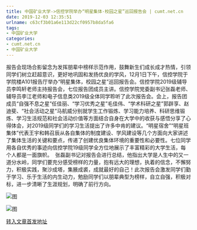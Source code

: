 ```yaml
---
title: 中国矿业大学->信控学院举办“明星集体·校园之星”巡回报告会 | cumt.net.cn
date: 2019-12-03 12:35:51
urlname: c63cf3b01a6e113d22cf0957b8da5fa6
tags: 
- 中国矿业大学
categories:
- cumt.net.cn
- 中国矿业大学
---
```

报告会现场合影留念为发挥朋辈中榜样示范作用，鼓舞新生们成长成才热情，引领同学们树立赶超意识，更好地巩固和发扬优良的学风，12月1日下午，信控学院于学院楼A101报告厅举办“明星集体，校园之星”巡回报告会。信控学院2019级辅导员李鸣轩老师主持报告会，七位报告团成员主讲。信控学院党委副书记张磊老师、辅导员李江老师和电子信息类2019级全体同学聆听了此次报告会。会上，报告团成员“自强不息之星”任佳丽、“学习优秀之星”毛佳伟、“学术科研之星”郭辟享、赵迪斐、“社会活动之星”马航威分别就学生工作锻炼、学习能力培养、科研思维锻炼、学习生活规范和社会活动价值等方面结合自身在大学中的收获与感悟分享了心得体会，对2019级同学们的学习生活提出了许多中肯的建议。“明星宿舍”“明星班集体”代表王宇和韩召辰从各自集体的制度建设、学风建设等几个方面向大家讲述了集体生活的关键和要点，传递了创建优良集体环境的重要性和必要性。七位同学用各自优秀的事迹向信控学院19级同学全方位地展示了丰富精彩的大学生活，每个人都是一面旗帜。  张磊副书记对报告会进行总结，他指出大学是人生中的又一道分水岭，同学们要充分感受榜样的力量，抱有远大的理想，执着的信念，不懈努力，积极实践，聚沙成塔，集腋成裘，成就最好的自己！此次报告会激发同学们勤于学习、乐于生活的内生动力，勉励同学们以朋辈典型为榜样，自立自强，积极对标，进一步清晰了生涯规划，明确了前行方向。

![图](http://xwzx.cumt.edu.cn/_upload/article/images/7d/6d/dc39173a4d0680a5e67792335cb6/a8eacecf-5fbd-4030-ab1a-5cb0d7bfbe4f.jpg)

![图](http://xwzx.cumt.edu.cn/_upload/article/images/7d/6d/dc39173a4d0680a5e67792335cb6/0ab10f17-3bd9-4297-92f1-59a1e591340a.jpg)

[转入文章首发地址](http://xwzx.cumt.edu.cn/6d/a5/c523a552357/page.htm)
